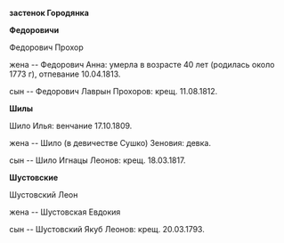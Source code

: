 **застенок Городянка**

**Федоровичи**

Федорович Прохор

жена -- Федорович Анна: умерла в возрасте 40 лет (родилась около 1773
г), отпевание 10.04.1813.

сын -- Федорович Лаврын Прохоров: крещ. 11.08.1812.

**Шилы**

Шило Илья: венчание 17.10.1809.

жена -- Шило (в девичестве Сушко) Зеновия: девка.

сын -- Шило Игнацы Леонов: крещ. 18.03.1817.

**Шустовские**

Шустовский Леон

жена -- Шустовская Евдокия

сын -- Шустовский Якуб Леонов: крещ. 20.03.1793.
